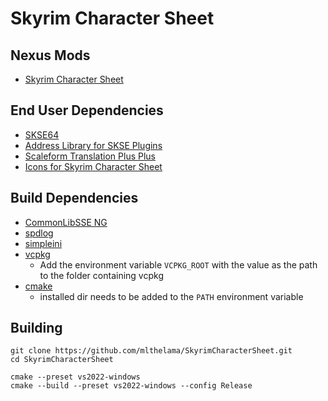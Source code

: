 # Skyrim Character Sheet

## Nexus Mods
* [Skyrim Character Sheet](https://www.nexusmods.com/skyrimspecialedition/mods/56069/)

## End User Dependencies
* [SKSE64](https://skse.silverlock.org/)
* [Address Library for SKSE Plugins](https://www.nexusmods.com/skyrimspecialedition/mods/32444)
* [Scaleform Translation Plus Plus](https://www.nexusmods.com/skyrimspecialedition/mods/22603)
* [Icons for Skyrim Character Sheet](https://www.nexusmods.com/skyrimspecialedition/mods/71282)

## Build Dependencies
* [CommonLibSSE NG](https://github.com/CharmedBaryon/CommonLibSSE-NG)
* [spdlog](https://github.com/gabime/spdlog)
* [simpleini](https://github.com/brofield/simpleini)
* [vcpkg](https://github.com/microsoft/vcpkg) 
  - Add the environment variable `VCPKG_ROOT` with the value as the path to the folder containing vcpkg
* [cmake](https://cmake.org) 
  - installed dir needs to be added to the `PATH` environment variable

## Building
```
git clone https://github.com/mlthelama/SkyrimCharacterSheet.git
cd SkyrimCharacterSheet

cmake --preset vs2022-windows
cmake --build --preset vs2022-windows --config Release
```
